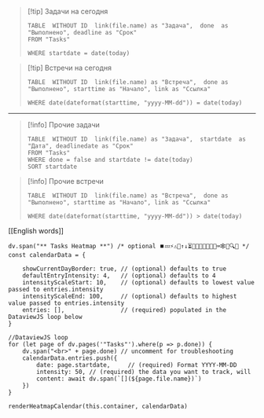 

> [!tip] Задачи на сегодня
> ```dataview
> TABLE  WITHOUT ID  link(file.name) as "Задача",  done  as "Выполнено", deadline as "Срок"
> FROM "Tasks"
> 
> WHERE startdate = date(today)
> ```


> [!tip] Встречи на сегодня
> ```dataview
> TABLE  WITHOUT ID  link(file.name) as "Встреча",  done as "Выполнено", starttime as "Начало", link as "Ссылка"
> 
> WHERE date(dateformat(starttime, "yyyy-MM-dd")) = date(today)
> ```

---

> [!info] Прочие задачи
> ```dataview
> TABLE  WITHOUT ID  link(file.name) as "Задача",  startdate  as "Дата", deadlinedate as "Срок"
> FROM "Tasks"
> WHERE done = false and startdate != date(today)
> SORT startdate
> ```


> [!info] Прочие встречи
> ```dataview
> TABLE  WITHOUT ID  link(file.name) as "Встреча",  done as "Выполнено", starttime as "Начало", link as "Ссылка"
> 
> WHERE date(dateformat(starttime, "yyyy-MM-dd")) > date(today)
> ```


[[English words]]

```dataviewjs
dv.span("** Tasks Heatmap **") /* optional ⏹️💤⚡⚠🧩↑↓⏳📔💾📁📝🔄📝🔀⌨️🕸️📅🔍✨ */
const calendarData = {
	
	showCurrentDayBorder: true, // (optional) defaults to true
	defaultEntryIntensity: 4,   // (optional) defaults to 4
	intensityScaleStart: 10,    // (optional) defaults to lowest value passed to entries.intensity
	intensityScaleEnd: 100,     // (optional) defaults to highest value passed to entries.intensity
	entries: [],                // (required) populated in the DataviewJS loop below
}

//DataviewJS loop
for (let page of dv.pages('"Tasks"').where(p => p.done)) {
	dv.span("<br>" + page.done) // uncomment for troubleshooting
	calendarData.entries.push({
		date: page.startdate,     // (required) Format YYYY-MM-DD
		intensity: 50, // (required) the data you want to track, will 
		content: await dv.span(`[](${page.file.name})`)
	})
}

renderHeatmapCalendar(this.container, calendarData)
``` 


